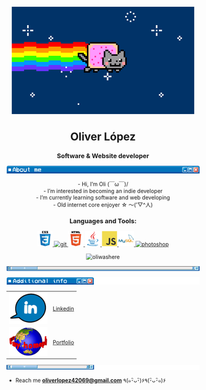 <p align="center">
  <img src="https://github.com/Oliwashere/pruebasreadme/blob/main/ezgif-1-b6b58f836f.gif" />
</p>

<h1 align="center">Oliver López</h1>
<h3 align="center">Software & Website developer</h3>

<p align="center">
  <img src="https://github.com/Oliwashere/pruebasreadme/blob/main/Sin%20t%C3%ADtulo-1.png" />
</p>
<p align="center">
-  Hi, I’m Oli (￣ω￣)/
<br>-  I’m interested in becoming an indie developer
<br>-  I’m currently learning software and web developing
<br>-  Old internet core enjoyer 	☆ ～('▽^人)
</p>

<h3 align="center">Languages and Tools:</h3>
<p align="center"> <a href="https://www.w3schools.com/css/" target="_blank" rel="noreferrer"> <img src="https://raw.githubusercontent.com/devicons/devicon/master/icons/css3/css3-original-wordmark.svg" alt="css3" width="40" height="40"/> </a> <a href="https://git-scm.com/" target="_blank" rel="noreferrer"> <img src="https://www.vectorlogo.zone/logos/git-scm/git-scm-icon.svg" alt="git" width="40" height="40"/> </a> <a href="https://www.w3.org/html/" target="_blank" rel="noreferrer"> <img src="https://raw.githubusercontent.com/devicons/devicon/master/icons/html5/html5-original-wordmark.svg" alt="html5" width="40" height="40"/> </a> <a href="https://www.java.com" target="_blank" rel="noreferrer"> <img src="https://raw.githubusercontent.com/devicons/devicon/master/icons/java/java-original.svg" alt="java" width="40" height="40"/> </a> <a href="https://developer.mozilla.org/en-US/docs/Web/JavaScript" target="_blank" rel="noreferrer"> <img src="https://raw.githubusercontent.com/devicons/devicon/master/icons/javascript/javascript-original.svg" alt="javascript" width="40" height="40"/> </a> <a href="https://www.mysql.com/" target="_blank" rel="noreferrer"> <img src="https://raw.githubusercontent.com/devicons/devicon/master/icons/mysql/mysql-original-wordmark.svg" alt="mysql" width="40" height="40"/> </a> <a href="https://www.photoshop.com/en" target="_blank" rel="noreferrer"> <img src="https://upload.wikimedia.org/wikipedia/commons/thumb/a/af/Adobe_Photoshop_CC_icon.svg/2101px-Adobe_Photoshop_CC_icon.svg.png" alt="photoshop" width="40" height="40"/> </a> </p>

<p align="center"><img align="center" src="https://github-readme-stats.vercel.app/api/top-langs?username=oliwashere&show_icons=true&locale=en&layout=compact" alt="oliwashere" /></p>

<p align="center">
  <img src="https://github.com/Oliwashere/pruebasreadme/blob/main/Sin%20t%C3%ADtulo-2.png" />
</p>

<p align="center">
  <img src="https://github.com/Oliwashere/pruebasreadme/blob/main/Additionalinfo.png" />
</p>

<table>
  <tr>
    <td>
      <a href="https://www.linkedin.com/in/oliver-eduardo-l%C3%B3pez-p%C3%A9rez-3a05a5316/" target="_blank">
        <img src="https://github.com/Oliwashere/pruebasreadme/blob/main/linkedin.gif" width="100" />
      </a>
    </td>
    <td>
      <a href="https://www.linkedin.com/in/oliver-eduardo-l%C3%B3pez-p%C3%A9rez-3a05a5316/" target="_blank">Linkedin</a>
    </td>
  </tr>
  <tr>
    <td>
      <a href="https://www.tu-portfolio.com" target="_blank">
        <img src="https://github.com/Oliwashere/pruebasreadme/blob/main/ezgif-4-6b49d34662.gif" width="100" />
      </a>
    </td>
    <td>
      <a href="https://www.tu-portfolio.com" target="_blank">Portfolio</a>
    </td>
  </tr>
</table>


<p align="center">
  <img src="https://github.com/Oliwashere/pruebasreadme/blob/main/Bottom2.png" />
</p>

- Reach me **oliverlopez42069@gmail.com** 	٩(๑･ิᴗ･ิ)۶٩(･ิᴗ･ิ๑)۶
